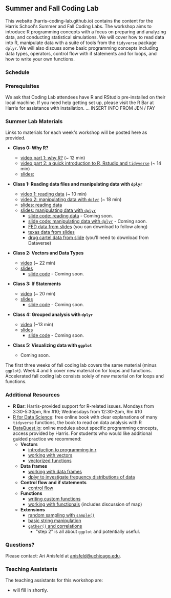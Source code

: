 ## Summer and Fall Coding Lab

This website (harris-coding-lab.github.io) contains the content for the Harris School's Summer and Fall Coding Labs. The workshop aims to introduce R programming concepts with a focus on preparing and analyzing data, and conducting statistical simulations. We will cover how to read data into R,  manipulate data with a suite of tools from the `tidyverse` package `dplyr`. We will also discuss some basic programming concepts including data types, operators, control flow with if statements and for loops, and how to write your own functions.

### Schedule

### Prerequisites

We ask that Coding Lab attendees have R and RStudio pre-installed on their local machine. If you need help getting set up, please visit the R Bar at Harris for assistance with installation. ... INSERT INFO FROM JEN / FAY

### Summer Lab Materials

Links to materials for each week's workshop will be posted here as provided.


- **Class 0: Why R?**
  - [video part 1: why R?](https://youtu.be/ptcdtMXbHkk) (~ 12 min)
  - [video part 2: a quick introduction to R, Rstudio and `tidyverse`](https://youtu.be/PvrUfHWzyII) (~ 14 min)
  - [slides:](slides/00_introduction.pdf)

- **Class 1: Reading data files and manipulating data with `dplyr`**
  - [video 1: reading data](https://youtu.be/WwoMJODwFOQ) (~ 10 min)
  - [video 2: manipulating data with `dplyr`](https://youtu.be/o1a-9-RvNc4) (~ 18 min)
  - [slides: reading data](slides/01a_reading-data.pdf)
  - [slides: manipulating data with `dplyr`](slides/02a_dplyr-manipulating-data.pdf)
    - [slide code: reading data](code/01a_reading-data.R) - Coming soon.
    - [slide code: manipulating data with `dplyr`](code/01a_reading-data.R) - Coming soon.
    - [FED data from slides](data/SCE-Public-LM-Quarterly-Microdata.xlsx) (you can download to follow along)
    - [texas data from slides](data/texas_housing_data.csv)
    - [drug cartel data from slide](https://dataverse.harvard.edu/file.xhtml?persistentId=doi:10.7910/DVN/VIXNNE/XH5ZQU&version=1.0) (you'll need to download from Dataverse)

- **Class 2: Vectors and Data Types**
  - [video](https://youtu.be/0MIeGk_xwiQ) (~ 22 min)
  - [slides](slides/02_vectors-and-data-types.pdf)
    - [slide code](code/02_vectors-and-data-types.R) - Coming soon.

- **Class 3: If Statements**
  - [video](https://youtu.be/WwoMJODwFOQ) (~ 20 min)
  - [slides](slides/03_if-statements.html)
    - [slide code](code/03_if-statements.R) - Coming soon.

- **Class 4: Grouped analysis with `dplyr`**
  - [video](https://youtu.be/9EQ9WB90VPw) (~13 min)
  - [slides](slides/04_grouped-data.pdf)
    - [slide code](code/04_grouped-data.R) - Coming soon.

- **Class 5: Visualizing data with `ggplot`**
  - Coming soon.


The first three weeks of fall coding lab covers the same material (minus `ggplot`).
Week 4 and 5 cover new material on for loops and functions.
Accelerated fall coding lab consists solely of new material on for loops and functions.


### Additional Resources

- **R Bar**: Harris-provided support for R-related issues. Mondays from 3:30-5:30pm, Rm #10; Wednesdays from 12:30-2pm, Rm #10
- [R for Data Science](https://r4ds.had.co.nz/): free online book with clear explanations of many `tidyverse` functions, the book to read on data analysis with R
- [DataQuest.io](https://www.dataquest.io): online modules about specific programming concepts, access provided by Harris. For students who would like additional guided practice we recommend:
  - **Vectors**
    - [introduction to programming in r](https://app.dataquest.io/m/332/introduction-to-programming-in-r)
    - [working with vectors](https://app.dataquest.io/m/333/working-with-vectors)
    - [vectorized functions](https://app.dataquest.io/m/339/working-with-vectorized-functions)
  - **Data frames**
    - [working with data frames](https://app.dataquest.io/m/336/working-with-data-frames/)
    - [dplyr to investigate frequency distributions of data](https://app.dataquest.io/m/396/frequency-distributions)
  - **Control flow and if statements**
    - [control flow](https://app.dataquest.io/m/338/working-with-control-structures)
  - **Functions**
    - [writing custom functions](https://app.dataquest.io/m/340/writing-custom-functions)
    - [working with functionals](https://app.dataquest.io/m/341/working-with-functionals) (includes discussion of map)
  - **Extensions**
     - [random sampling with `sample()`](https://app.dataquest.io/m/393/simple-random-sampling)
     - [basic string manipulation](https://app.dataquest.io/m/342/fundamentals-of-string-manipulation)
     - [`gather()` and correlations](https://app.dataquest.io/m/325/correlations-and-reshaping-data/4/gathering-data-into-columns)
       - "step 2" is all about `ggplot` and potentially useful.


### Questions?

Please contact: Ari Anisfeld at anisfeld@uchicago.edu.

### Teaching Assistants

The teaching assistants for this workshop are:

- will fill in shortly.
